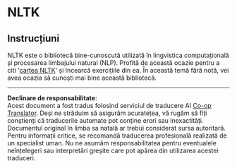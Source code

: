 <!--
CO_OP_TRANSLATOR_METADATA:
{
  "original_hash": "bf39bceb833cd628f224941dca8041df",
  "translation_date": "2025-09-05T16:58:32+00:00",
  "source_file": "6-NLP/4-Hotel-Reviews-1/assignment.md",
  "language_code": "ro"
}
-->
# NLTK

## Instrucțiuni

NLTK este o bibliotecă bine-cunoscută utilizată în lingvistica computațională și procesarea limbajului natural (NLP). Profită de această ocazie pentru a citi '[cartea NLTK](https://www.nltk.org/book/)' și încearcă exercițiile din ea. În această temă fără notă, vei avea ocazia să cunoști mai bine această bibliotecă.

---

**Declinare de responsabilitate**:  
Acest document a fost tradus folosind serviciul de traducere AI [Co-op Translator](https://github.com/Azure/co-op-translator). Deși ne străduim să asigurăm acuratețea, vă rugăm să fiți conștienți că traducerile automate pot conține erori sau inexactități. Documentul original în limba sa natală ar trebui considerat sursa autoritară. Pentru informații critice, se recomandă traducerea profesională realizată de un specialist uman. Nu ne asumăm responsabilitatea pentru eventualele neînțelegeri sau interpretări greșite care pot apărea din utilizarea acestei traduceri.